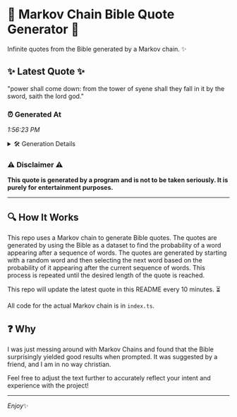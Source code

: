 # 📖 Markov Chain Bible Quote Generator 📖

Infinite quotes from the Bible generated by a Markov chain. ✨

## ✨ Latest Quote ✨
"power shall come down: from the tower of syene shall they fall in it by the sword, saith the lord god."

### ⏰ Generated At
*1:56:23 PM*

<details>
    <summary>🛠️ Generation Details</summary>
    <p>
        <strong>🌱 Seed:</strong> power<br>
        <strong>🔄 Iterations:</strong> 20<br>
        <strong>📜 Context History:</strong><br>[ power ]: shall<br>[ power, shall ]: come<br>[ power, shall, come ]: down:<br>[ power, shall, come, down: ]: from<br>[ power, shall, come, down:, from ]: the<br>[ power, shall, come, down:, from, the ]: tower<br>[ shall, come, down:, from, the, tower ]: of<br>[ come, down:, from, the, tower, of ]: syene<br>[ down:, from, the, tower, of, syene ]: shall<br>[ from, the, tower, of, syene, shall ]: they<br>[ the, tower, of, syene, shall, they ]: fall<br>[ tower, of, syene, shall, they, fall ]: in<br>[ of, syene, shall, they, fall, in ]: it<br>[ syene, shall, they, fall, in, it ]: by<br>[ shall, they, fall, in, it, by ]: the<br>[ they, fall, in, it, by, the ]: sword,<br>[ fall, in, it, by, the, sword, ]: saith<br>[ in, it, by, the, sword,, saith ]: the<br>[ it, by, the, sword,, saith, the ]: lord<br>[ by, the, sword,, saith, the, lord ]: god.<br>
    </p>
</details>

### ⚠️ Disclaimer ⚠️
**This quote is generated by a program and is not to be taken seriously. It is purely for entertainment purposes.**

---

## 🔍 How It Works

This repo uses a Markov chain to generate Bible quotes. The quotes are generated by using the Bible as a dataset to find the probability of a word appearing after a sequence of words. The quotes are generated by starting with a random word and then selecting the next word based on the probability of it appearing after the current sequence of words. This process is repeated until the desired length of the quote is reached.

This repo will update the latest quote in this README every 10 minutes. ⏳

All code for the actual Markov chain is in `index.ts`.

## ❓ Why

I was just messing around with Markov Chains and found that the Bible surprisingly yielded good results when prompted. 
It was suggested by a friend, and I am in no way christian.

Feel free to adjust the text further to accurately reflect your intent and experience with the project!

---

*Enjoy*✨
